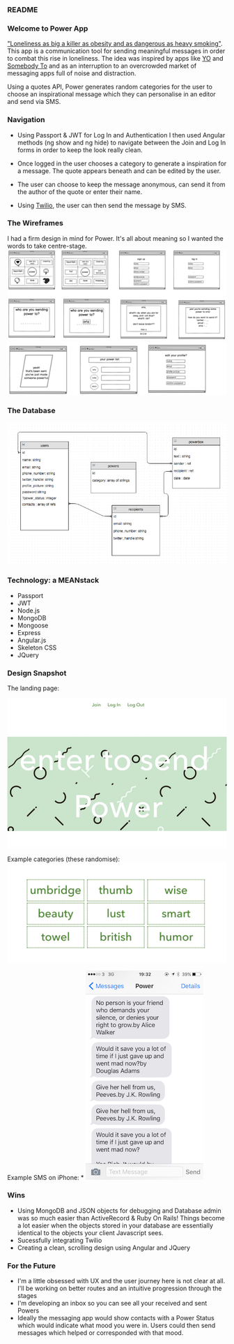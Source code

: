### README

### Welcome to Power App


["Loneliness as big a killer as obesity and as dangerous as heavy smoking"](http://www.nhs.uk/news/2015/03March/Pages/Loneliness-increases-risk-of-premature-death.aspx).  
This app is a communication tool for sending meaningful messages in order to combat this rise in loneliness. The idea was inspired by apps like [YO](https://www.justyo.co/) and [Somebody To](http://somebodyapp.com/) and as an interruption to an overcrowded market of messaging apps full of noise and distraction. 

Using a quotes API, Power generates random categories for the user to choose an inspirational message which they can personalise in an editor and send via SMS. 

### Navigation 
* Using Passport & JWT for Log In and Authentication I then used Angular methods (ng show and ng hide) to navigate between the Join and Log In forms in order to keep the look really clean. 

* Once logged in the user chooses a category to generate a inspiration for a message. The quote appears beneath and can be edited by the user. 

* The user can choose to keep the message anonymous, can send it from the author of the quote or enter their name. 

* Using [Twilio](https://www.twilio.com/), the user can then send the message by SMS. 

### The Wireframes

I had a firm design in mind for Power. It's all about meaning so I wanted the words to take centre-stage.
![image](https://github.com/FinnCavanagh/power-app-front-end/blob/master/images/power-wireframes-1.png)
![image](https://github.com/FinnCavanagh/power-app-front-end/blob/master/images/power-wireframes-2.png)


### The Database

![image](https://github.com/FinnCavanagh/power-app-front-end/blob/master/images/power-database-diagram.png)

### Technology: a MEANstack 

* Passport
* JWT
* Node.js
* MongoDB
* Mongoose
* Express
* Angular.js
* Skeleton CSS
* JQuery


### Design Snapshot
The landing page: 

![image](https://github.com/FinnCavanagh/power-app-front-end/blob/master/images/power-splash.jpg)

Example categories (these randomise):
![image](https://github.com/FinnCavanagh/power-app-front-end/blob/master/images/power-categories.png)

Example SMS on iPhone: 
*
![image](https://github.com/FinnCavanagh/power-app-front-end/blob/master/images/sms.PNG)


### Wins

* Using MongoDB and JSON objects for debugging and Database admin was so much easier than ActiveRecord & Ruby On Rails! Things become a lot easier when the objects stored in your database are essentially identical to the objects your client Javascript sees. 
* Sucessfully integrating Twilio
* Creating a clean, scrolling design using Angular and JQuery

### For the Future

* I'm a little obsessed with UX and the user journey here is not clear at all. I'll be working on better routes and an intuitive progression through the stages
* I'm developing an inbox so you can see all your received and sent Powers
* Ideally the messaging app would show contacts with a Power Status which would indicate what mood you were in. Users could then send messages which helped or corresponded with that mood.


